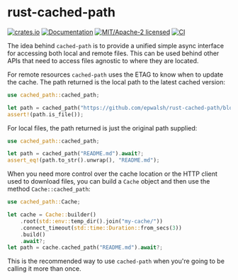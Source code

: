 # rust-cached-path

[![crates.io](https://img.shields.io/crates/v/cached-path.svg)](https://crates.io/crates/cached-path)
[![Documentation](https://docs.rs/cached-path/badge.svg)](https://docs.rs/cached-path)
[![MIT/Apache-2 licensed](https://img.shields.io/crates/l/cached-path.svg)](./LICENSE)
[![CI](https://github.com/epwalsh/rust-cached-path/workflows/CI/badge.svg)](https://github.com/epwalsh/rust-cached-path/actions?query=workflow%3ACI)

The idea behind `cached-path` is to provide a unified simple async interface for
accessing both local and remote files. This can be used behind other APIs that need
to access files agnostic to where they are located.

For remote resources `cached-path` uses the ETAG to know when to update the cache.
The path returned is the local path to the latest cached version:

```rust
use cached_path::cached_path;

let path = cached_path("https://github.com/epwalsh/rust-cached-path/blob/master/README.md").await?;
assert!(path.is_file());
```

For local files, the path returned is just the original path supplied:

```rust
use cached_path::cached_path;

let path = cached_path("README.md").await?;
assert_eq!(path.to_str().unwrap(), "README.md");
```

When you need more control over the cache location or the HTTP client used to download files,
you can build a `Cache` object and then use
the method `Cache::cached_path`:

```rust
use cached_path::Cache;

let cache = Cache::builder()
    .root(std::env::temp_dir().join("my-cache/"))
    .connect_timeout(std::time::Duration::from_secs(3))
    .build()
    .await?;
let path = cache.cached_path("README.md").await?;
```

This is the recommended way to use `cached-path` when you're going to be calling it more than
once.
